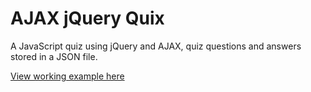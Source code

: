 # AJAX jQuery Quix
A JavaScript quiz using jQuery and AJAX, quiz questions and answers stored in a JSON file.

<a href="http://nataliestjean.com/scripts/quiz-ajax/index.html">View working example here</a>
